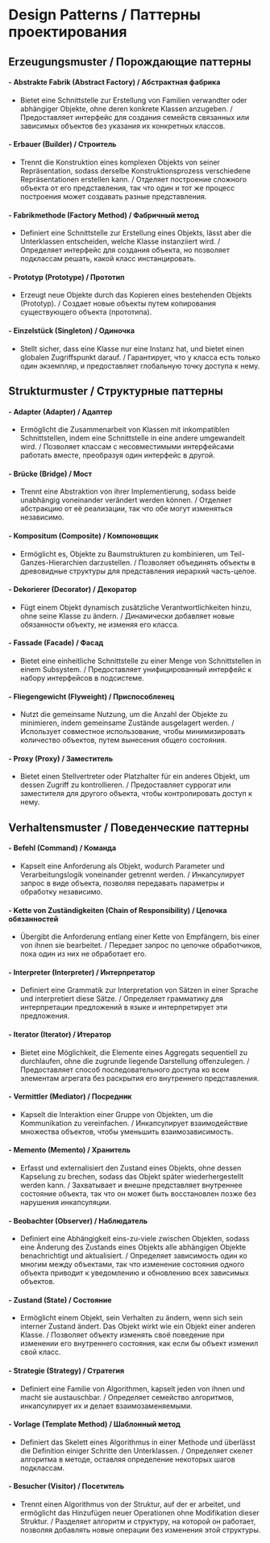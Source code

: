 # Design Patterns / Паттерны проектирования

## Erzeugungsmuster / Порождающие паттерны

#### - **Abstrakte Fabrik (Abstract Factory) / Абстрактная фабрика**
  - Bietet eine Schnittstelle zur Erstellung von Familien verwandter oder abhängiger Objekte, ohne deren konkrete Klassen anzugeben. / Предоставляет интерфейс для создания семейств связанных или зависимых объектов без указания их конкретных классов.

#### - **Erbauer (Builder) / Строитель**
  - Trennt die Konstruktion eines komplexen Objekts von seiner Repräsentation, sodass derselbe Konstruktionsprozess verschiedene Repräsentationen erstellen kann. / Отделяет построение сложного объекта от его представления, так что один и тот же процесс построения может создавать разные представления.

#### - **Fabrikmethode (Factory Method) / Фабричный метод**
  - Definiert eine Schnittstelle zur Erstellung eines Objekts, lässt aber die Unterklassen entscheiden, welche Klasse instanziiert wird. / Определяет интерфейс для создания объекта, но позволяет подклассам решать, какой класс инстанцировать.

#### - **Prototyp (Prototype) / Прототип**
  - Erzeugt neue Objekte durch das Kopieren eines bestehenden Objekts (Prototyp). / Создает новые объекты путем копирования существующего объекта (прототипа).

#### - **Einzelstück (Singleton) / Одиночка**
  - Stellt sicher, dass eine Klasse nur eine Instanz hat, und bietet einen globalen Zugriffspunkt darauf. / Гарантирует, что у класса есть только один экземпляр, и предоставляет глобальную точку доступа к нему.

## Strukturmuster / Структурные паттерны

#### - **Adapter (Adapter) / Адаптер**
  - Ermöglicht die Zusammenarbeit von Klassen mit inkompatiblen Schnittstellen, indem eine Schnittstelle in eine andere umgewandelt wird. / Позволяет классам с несовместимыми интерфейсами работать вместе, преобразуя один интерфейс в другой.

#### - **Brücke (Bridge) / Мост**
  - Trennt eine Abstraktion von ihrer Implementierung, sodass beide unabhängig voneinander verändert werden können. / Отделяет абстракцию от её реализации, так что обе могут изменяться независимо.

#### - **Kompositum (Composite) / Компоновщик**
  - Ermöglicht es, Objekte zu Baumstrukturen zu kombinieren, um Teil-Ganzes-Hierarchien darzustellen. / Позволяет объединять объекты в древовидные структуры для представления иерархий часть-целое.

#### - **Dekorierer (Decorator) / Декоратор**
  - Fügt einem Objekt dynamisch zusätzliche Verantwortlichkeiten hinzu, ohne seine Klasse zu ändern. / Динамически добавляет новые обязанности объекту, не изменяя его класса.

#### - **Fassade (Facade) / Фасад**
  - Bietet eine einheitliche Schnittstelle zu einer Menge von Schnittstellen in einem Subsystem. / Предоставляет унифицированный интерфейс к набору интерфейсов в подсистеме.

#### - **Fliegengewicht (Flyweight) / Приспособленец**
  - Nutzt die gemeinsame Nutzung, um die Anzahl der Objekte zu minimieren, indem gemeinsame Zustände ausgelagert werden. / Использует совместное использование, чтобы минимизировать количество объектов, путем вынесения общего состояния.

#### - **Proxy (Proxy) / Заместитель**
  - Bietet einen Stellvertreter oder Platzhalter für ein anderes Objekt, um dessen Zugriff zu kontrollieren. / Предоставляет суррогат или заместителя для другого объекта, чтобы контролировать доступ к нему.

## Verhaltensmuster / Поведенческие паттерны

#### - **Befehl (Command) / Команда**
  - Kapselt eine Anforderung als Objekt, wodurch Parameter und Verarbeitungslogik voneinander getrennt werden. / Инкапсулирует запрос в виде объекта, позволяя передавать параметры и обработку независимо.

#### - **Kette von Zuständigkeiten (Chain of Responsibility) / Цепочка обязанностей**
  - Übergibt die Anforderung entlang einer Kette von Empfängern, bis einer von ihnen sie bearbeitet. / Передает запрос по цепочке обработчиков, пока один из них не обработает его.

#### - **Interpreter (Interpreter) / Интерпретатор**
  - Definiert eine Grammatik zur Interpretation von Sätzen in einer Sprache und interpretiert diese Sätze. / Определяет грамматику для интерпретации предложений в языке и интерпретирует эти предложения.

#### - **Iterator (Iterator) / Итератор**
  - Bietet eine Möglichkeit, die Elemente eines Aggregats sequentiell zu durchlaufen, ohne die zugrunde liegende Darstellung offenzulegen. / Предоставляет способ последовательного доступа ко всем элементам агрегата без раскрытия его внутреннего представления.

#### - **Vermittler (Mediator) / Посредник**
  - Kapselt die Interaktion einer Gruppe von Objekten, um die Kommunikation zu vereinfachen. / Инкапсулирует взаимодействие множества объектов, чтобы уменьшить взаимозависимость.

#### - **Memento (Memento) / Хранитель**
  - Erfasst und externalisiert den Zustand eines Objekts, ohne dessen Kapselung zu brechen, sodass das Objekt später wiederhergestellt werden kann. / Захватывает и внешне представляет внутреннее состояние объекта, так что он может быть восстановлен позже без нарушения инкапсуляции.

#### - **Beobachter (Observer) / Наблюдатель**
  - Definiert eine Abhängigkeit eins-zu-viele zwischen Objekten, sodass eine Änderung des Zustands eines Objekts alle abhängigen Objekte benachrichtigt und aktualisiert. / Определяет зависимость один ко многим между объектами, так что изменение состояния одного объекта приводит к уведомлению и обновлению всех зависимых объектов.

#### - **Zustand (State) / Состояние**
  - Ermöglicht einem Objekt, sein Verhalten zu ändern, wenn sich sein interner Zustand ändert. Das Objekt wirkt wie ein Objekt einer anderen Klasse. / Позволяет объекту изменять своё поведение при изменении его внутреннего состояния, как если бы объект изменил свой класс.

#### - **Strategie (Strategy) / Стратегия**
  - Definiert eine Familie von Algorithmen, kapselt jeden von ihnen und macht sie austauschbar. / Определяет семейство алгоритмов, инкапсулирует их и делает взаимозаменяемыми.

#### - **Vorlage (Template Method) / Шаблонный метод**
  - Definiert das Skelett eines Algorithmus in einer Methode und überlässt die Definition einiger Schritte den Unterklassen. / Определяет скелет алгоритма в методе, оставляя определение некоторых шагов подклассам.

#### - **Besucher (Visitor) / Посетитель**
  - Trennt einen Algorithmus von der Struktur, auf der er arbeitet, und ermöglicht das Hinzufügen neuer Operationen ohne Modifikation dieser Struktur. / Разделяет алгоритм и структуру, на которой он работает, позволяя добавлять новые операции без изменения этой структуры.
